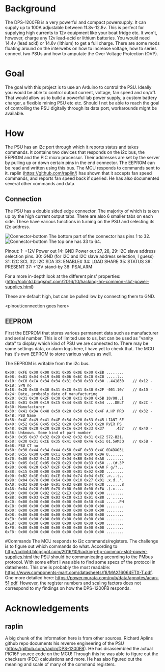 # Background
The DPS-1200FB is a very powerful and compact powersupply. It can supply up to 100A adjustable between 11.8v-12.8v. This is perfect for supplying high currents to 12v equipment like your boat fridge etc. It won't, however, charge any 12v lead-acid or lithium batteries. You would need 14.4v (lead acid) or 14.6v (lithium) to get a full charge. There are some mods floating around on the interwebs on how to increase voltage, how to series connect two PSUs and how to amputate the Over Voltage Protection (OVP). 

# Goal
The goal with this project is to use an Arduino to control the PSU. Ideally you would be able to control output current, voltage, fan speed and on/off. That would allow us to build a powerful lab power supply, a custom battery charger, a flexible mining PSU etc etc. Should I not be able to reach the goal of controlling the PSU digitally through its data port, workarounds might be available.

# How
The PSU has an i2c port through which it reports status and takes commands. It contains two devices that responds on the i2c bus, the EEPROM and the PIC micro processor. Their addresses are set by the server by pulling up or down certain pins in the end connector. The EEPROM can be read and written using this bus. The MCU responds to commands sent to it. raplin (https://github.com/raplin/) has shown that it accepts fan speed commands, and reports fan speed back if queried. He has also documented several other commands and data.

## Connection
The PSU has a double sided edge connector. The majority of which is taken up by the high current output tabs. There are also 6 smaller tabs on each side. These have various functions in turning on the PSU and selecting its i2c address.

![Connector-bottom](https://github.com/slundell/dps_charger/raw/master/doc/images/connector-bottom.jpg)
The bottom part of the connector has pins 1 to 32.
![Connector-bottom](https://github.com/slundell/dps_charger/raw/master/doc/images/connector-top.jpg)
 The top one has 33 to 64.

Pinout:
1: +12V Power out
14: GND Power out
27, 28, 29: I2C slave address selection pins. 
30: GND (for I2C and I2C slave address selection, I guess)
31: I2C SCL
32: I2C SDA
33: ENABLE#
34: LOAD SHARE
35: STATUS
36: PRESENT
37: +12V stand-by
38: PSALARM



For a more in-depth look at the different pins' properties: (http://colintd.blogspot.com/2016/10/hacking-hp-common-slot-power-supplies.html)


These are default high, but can be pulled low by connecting them to GND.

<pinout/connection goes here>

## EEPROM
First the EEPROM that stores various permanent data such as manufacturer and serial number. This is of limited use to us, but can be used as "vanity data" to display which kind of PSU we are connected to. There may be some settings data, or alarm logs here, I have yet to check that. The MCU has it's own EEPROM to store various values as well.

The EEPROM is writable from the i2c bus.


```
0x00: 0xFE 0x00 0x00 0x01 0x05 0x0E 0x00 0xEB ........
0x08: 0x01 0x04 0x19 0x08 0x06 0x6C 0xC0 0xC0 .....l..
0x10: 0xC0 0xCA 0x34 0x34 0x31 0x38 0x33 0x30 ..441830    // 0x12 - 0x1B: SPN no
0x18: 0x2D 0x30 0x30 0x31 0xC8 0x31 0x30 0x2F -001.10/    // 0x1D - 0x24: Date, probably date of manufacturing
0x20: 0x31 0x30 0x2F 0x30 0x38 0xC1 0x00 0x5B 10/08..[
0x28: 0x01 0x09 0x19 0xC5 0x44 0x45 0x4C 0x54 ....DELT    // 0x2C - 0x30: Manufacturer
0x30: 0x41 0xDA 0x48 0x50 0x20 0x50 0x52 0x4F A.HP PRO    // 0x32 - 0x4B: PSU Name 
0x38: 0x4C 0x49 0x41 0x4E 0x54 0x20 0x53 0x45 LIANT SE
0x40: 0x52 0x56 0x45 0x52 0x20 0x50 0x53 0x20 RVER PS
0x48: 0x20 0x20 0x20 0x20 0xCA 0x34 0x33 0x37     .437    // 0x4D - 0x56: Unknown. Some kind of part number
0x50: 0x35 0x37 0x32 0x2D 0x42 0x32 0x31 0xC2 572-B21.
0x58: 0x30 0x31 0xCE 0x35 0x41 0x4D 0x4A 0x51 01.5AMJQ    // 0x5B - 0x68: PSU CT no
0x60: 0x30 0x44 0x34 0x44 0x58 0x4F 0x33 0x4C 0D4DXO3L
0x68: 0x55 0x00 0x00 0xC1 0x00 0x00 0x00 0x0A U.......
0x70: 0x00 0x02 0x18 0x12 0xD4 0xB0 0x04 0xA0 ........
0x78: 0x05 0x1E 0x05 0x28 0x23 0x90 0x33 0x50 ...(#.3P
0x80: 0x46 0x20 0x67 0x2F 0x3F 0x0A 0x1A 0xA0 F g/?...
0x88: 0x15 0x00 0x00 0x00 0x00 0x01 0x02 0x0D ........
0x90: 0xB2 0x3E 0x01 0xCE 0x04 0x74 0x04 0xEC .>...t..
0x98: 0x04 0x78 0x00 0x64 0x00 0x10 0x27 0x01 .x.d..'.
0xA0: 0x02 0x0D 0xEF 0x01 0x82 0xB0 0x04 0x38 .......8
0xA8: 0x04 0x28 0x05 0x78 0x00 0x00 0x00 0xFA .(.x....
0xB0: 0x00 0xD0 0x82 0x12 0xE3 0xB9 0x0B 0x00 ........
0xB8: 0x00 0x03 0x20 0x03 0xC0 0x13 0x01 0x80 .. .....
0xC0: 0x00 0x00 0x00 0x00 0x00 0x00 0x50 0x48 ......PH
0xC8: 0x00 0x00 0x00 0x00 0x00 0x00 0x00 0x00 ........
0xD0: 0x00 0x00 0x00 0x00 0x00 0x00 0x00 0x00 ........
0xD8: 0x00 0x00 0x00 0x00 0x00 0x00 0x00 0x00 ........
0xE0: 0x00 0x00 0x00 0x00 0x00 0x00 0x00 0x00 ........
0xE8: 0x00 0x00 0x00 0x00 0x00 0x00 0x00 0x00 ........
0xF0: 0x00 0x00 0x00 0x00 0x00 0x00 0x00 0x00 ........
0xF8: 0x00 0x00 0x00 0x00 0x00 0x00 0x00 0x00 ........
```

#Commands
The MCU responds to i2c commands/registers. The challenge is to figure out which commands do what. According to http://colintd.blogspot.com/2016/10/hacking-hp-common-slot-power-supplies.html the PSU should be communicating according to the PMbus protocol. With some effort I was able to find some specs of the protocol in datasheets. This one is probably the most readable: https://www.components-mart.com/datasheets/f8/MAX16064ETX-T.pdf. One more detailed here: https://power.murata.com/pub/data/apnotes/acan-51.pdf. However, the register numbers and scaling factors does not correspond to my findings on how the DPS-1200FB responds. 

<checksum goes here>



# Acknowledgements
## raplin
A big chunk of the information here is from other sources. Richard Aplins github repo documents his reverse engineering of the PSU (https://github.com/raplin/DPS-1200FB). He has disassembled the actual PIC16F source code on the MCU! Through this he was able to figure out the checksum (PEC) calculations and more. He has also figured out the meaning and scale of many of the command registers. 

